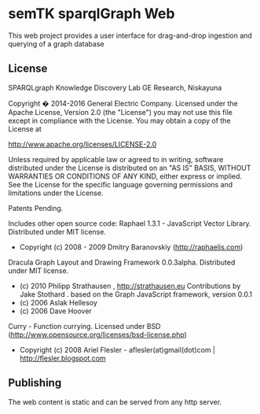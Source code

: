 # semTK sparqlGraph Web

This web project provides a user interface for drag-and-drop ingestion and querying of a graph database

## License
  SPARQLgraph
  Knowledge Discovery Lab
  GE Research, Niskayuna
  
  Copyright � 2014-2016 General Electric Company.
  Licensed under the Apache License, Version 2.0 (the "License")
  you may not use this file except in compliance with the License.
  You may obtain a copy of the License at
  
  http://www.apache.org/licenses/LICENSE-2.0
  
  Unless required by applicable law or agreed to in writing, software distributed under the License is distributed on an "AS IS" BASIS, WITHOUT WARRANTIES OR CONDITIONS OF ANY KIND, either express or implied. See the License for the specific language governing permissions and limitations under the License.
  
  Patents Pending.
  
  Includes other open source code:
  Raphael 1.3.1 - JavaScript Vector Library.
  Distributed under MIT license.
  - Copyright (c) 2008 - 2009 Dmitry Baranovskiy (http://raphaeljs.com)
  
  Dracula Graph Layout and Drawing Framework 0.0.3alpha.
  Distributed under MIT license.
  - (c) 2010 Philipp Strathausen , http://strathausen.eu Contributions by Jake Stothard .
  based on the Graph JavaScript framework, version 0.0.1
  - (c) 2006 Aslak Hellesoy
  - (c) 2006 Dave Hoover
  
  Curry - Function currying.
  Licensed under BSD (http://www.opensource.org/licenses/bsd-license.php)
  - Copyright (c) 2008 Ariel Flesler - aflesler(at)gmail(dot)com | http://flesler.blogspot.com

## Publishing
The web content is static and can be served from any http server. 

